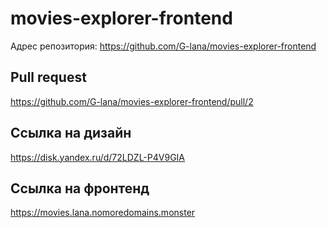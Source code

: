 # movies-explorer-frontend

Адрес репозитория: https://github.com/G-lana/movies-explorer-frontend

## Pull request

https://github.com/G-lana/movies-explorer-frontend/pull/2

## Ссылка на дизайн

https://disk.yandex.ru/d/72LDZL-P4V9GIA

## Ссылка на фронтенд 

https://movies.lana.nomoredomains.monster
